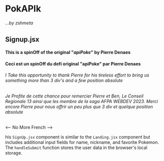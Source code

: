 # PokAPIk

###### ...by zshmeta

## Signup.jsx


#### This is a spinOff of the original "<i>apiPoke</i>" by Pierre Denaes

#### Ceci est un spinOff du defi original "apiPoke" par Pierre Denaes

###### I Take this opportunity to thank Pierre for his tireless effort to bring us something more than 3 div's and a few position absolute

###### Je Profite de cette chance pour remercier Pierre et Ben, Le Conseil Regionale 13 ainsi que les membre de la saga AFPA WEBDEV 2023. Merci encore Pierre pour nous offrir un peu plus que 3 div et quelque position absolute

<-- No More French -->






his `SignUp.jsx` component is similar to the `Landing.jsx` component but includes additional input fields for name, nickname, and favorite Pokemon. The `handleSubmit` function stores the user data in the browser's local storage.
